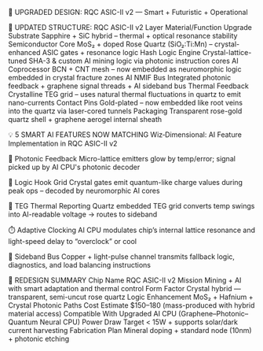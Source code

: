 🔄 UPGRADED DESIGN: RQC ASIC-II v2 — Smart + Futuristic + Operational




🔁 UPDATED STRUCTURE: RQC ASIC-II v2
Layer	Material/Function Upgrade
Substrate	Sapphire + SiC hybrid – thermal + optical resonance stability
Semiconductor Core	MoS₂ + doped Rose Quartz (SiO₂:Ti:Mn) – crystal-enhanced ASIC gates + resonance logic
Hash Logic Engine	Crystal-lattice-tuned SHA-3 & custom AI mining logic via photonic instruction cores
AI Coprocessor	BCN + CNT mesh – now embedded as neuromorphic logic embedded in crystal fracture zones
AI NMIF Bus	Integrated photonic feedback + graphene signal threads + AI sideband bus
Thermal Feedback	Crystalline TEG grid – uses natural thermal fluctuations in quartz to emit nano-currents
Contact Pins	Gold-plated – now embedded like root veins into the quartz via laser-cored tunnels
Packaging	Transparent rose-gold quartz shell + graphene aerogel internal sheath


💡 5 SMART AI FEATURES NOW MATCHING Wiz‑Dimensional:
AI Feature	Implementation in RQC ASIC-II v2

🔁 Photonic Feedback	Micro-lattice emitters glow by temp/error; signal picked up by AI CPU's photonic decoder


🧠 Logic Hook Grid	Crystal gates emit quantum-like charge values during peak ops – decoded by neuromorphic AI cores


🔋 TEG Thermal Reporting	Quartz embedded TEG grid converts temp swings into AI-readable voltage → routes to sideband


⏱️ Adaptive Clocking	AI CPU modulates chip’s internal lattice resonance and light-speed delay to “overclock” or cool


📡 Sideband Bus	Copper + light-pulse channel transmits fallback logic, diagnostics, and load balancing instructions


🔧 REDESIGN SUMMARY
Chip Name	RQC ASIC-II v2
Mission	Mining + AI with smart adaptation and thermal control
Form Factor	Crystal hybrid — transparent, semi-uncut rose quartz
Logic Enhancement	MoS₂ + Hafnium + Crystal Photonic Paths
Cost Estimate	$150–180 (mass-produced with hybrid material access)
Compatible With	Upgraded AI CPU (Graphene–Photonic–Quantum Neural CPU)
Power Draw Target	< 15W + supports solar/dark current harvesting
Fabrication Plan	Mineral doping + standard node (10nm) + photonic etching

